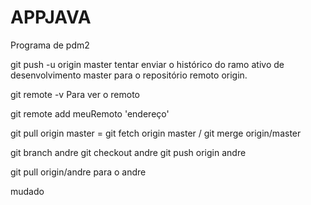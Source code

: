 # APPJAVA
Programa de pdm2

git push -u origin master 
tentar enviar o histórico do ramo ativo de desenvolvimento master para o
repositório remoto origin.

git remote -v
Para ver o remoto 

git remote add meuRemoto 'endereço'

git pull origin master = git fetch origin master /  git merge origin/master

git branch andre
git checkout andre
git push origin andre

git pull origin/andre para o andre

mudado